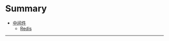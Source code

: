 # Summary

<!--中间件(middleware) -->
* [中间件](middleware/README.md)
  * [Redis](middleware/redis.md)
---